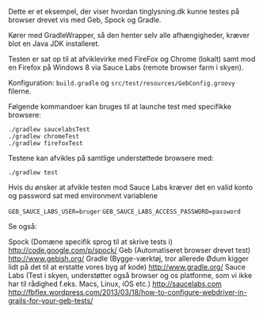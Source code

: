Dette er et eksempel, der viser hvordan tinglysning.dk kunne testes på browser drevet vis med Geb, Spock og Gradle.

Kører med GradleWrapper, så den henter selv alle afhængigheder, kræver blot en Java JDK installeret.

Testen er sat op til at afviklevirke med FireFox og Chrome (lokalt) samt mod en Firefox på Windows 8 via Sauce Labs (remote browser farm i skyen).

Konfiguration:  `build.gradle` og `src/test/resources/GebConfig.groovy` filerne.

Følgende kommandoer kan bruges til at launche test med specifikke browsere:

    ./gradlew saucelabsTest
    ./gradlew chromeTest
    ./gradlew firefoxTest

Testene kan afvikles på samtlige understøttede browsere med:

    ./gradlew test
    
Hvis du ønsker at afvikle testen mod Sauce Labs kræver det en valid konto og password sat med environment variablene

 `GEB_SAUCE_LABS_USER=bruger`
 `GEB_SAUCE_LABS_ACCESS_PASSWORD=password`

Se også:

  Spock (Domæne specifik sprog til at skrive tests i) http://code.google.com/p/spock/
  Geb (Automatiseret browser drevet test) http://www.gebish.org/
  Gradle (Bygge-værktøj, tror allerede Ødum kigger lidt på det til at erstatte vores byg af kode) http://www.gradle.org/
  Sauce Labs (Test i skyen, understøtter også browser og os platforme, som vi ikke har til rådighed f.eks. Macs, Linux, iOS etc.) http://saucelabs.com
  http://fbflex.wordpress.com/2013/03/18/how-to-configure-webdriver-in-grails-for-your-geb-tests/
